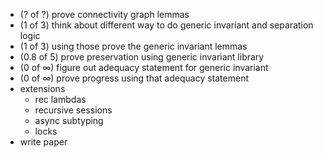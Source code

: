* (? of ?) prove connectivity graph lemmas
* (1 of 3) think about different way to do generic invariant and separation logic
* (1 of 3) using those prove the generic invariant lemmas
* (0.8 of 5) prove preservation using generic invariant library
* (0 of ∞) figure out adequacy statement for generic invariant
* (0 of ∞) prove progress using that adequacy statement
* extensions
  - rec lambdas
  - recursive sessions
  - async subtyping
  - locks
* write paper
